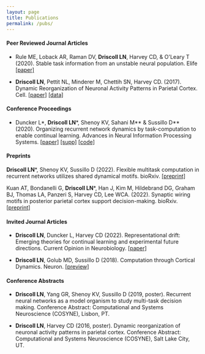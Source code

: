 ```yaml
---
layout: page
title: Publications
permalink: /pubs/
---
```


#### Peer Reviewed Journal Articles

* Rule ME, Loback AR, Raman DV, __Driscoll LN__, Harvey CD, & O'Leary T (2020). Stable task information from an unstable neural population. Elife [[paper]](/pdfs/Driscoll_2020.pdf)

* __Driscoll LN__, Pettit NL, Minderer M, Chettih SN, Harvey CD. (2017). Dynamic Reorganization of Neuronal Activity Patterns in Parietal Cortex. Cell. [[paper]](/pdfs/Driscoll_2017.pdf) [[data]](https://datadryad.org/stash/dataset/doi:10.5061/dryad.gqnk98sjq)

#### Conference Proceedings

* Duncker L\*, __Driscoll LN__\*, Shenoy KV, Sahani M\*\* & Sussillo D\*\* (2020). Organizing recurrent network dynamics by task-computation to enable continual learning. Advances in Neural Information Processing Systems. [[paper]](https://proceedings.neurips.cc/paper/2020/file/a576eafbce762079f7d1f77fca1c5cc2-Paper.pdf) [[supp]](https://proceedings.neurips.cc/paper/2020/file/a576eafbce762079f7d1f77fca1c5cc2-Supplemental.pdf) [[code]](https://github.com/LDlabs/seqMultiTaskRNN)

#### Preprints

__Driscoll LN__\*, Shenoy KV, Sussillo D (2022). Flexible multitask computation in recurrent networks utilizes shared dynamical motifs. bioRxiv. [[preprint]](https://www.biorxiv.org/content/10.1101/2022.08.15.503870v1.full.pdf)

Kuan AT, Bondanelli G, __Driscoll LN__\*, Han J, Kim M, Hildebrand DG, Graham BJ, Thomas LA, Panzeri S, Harvey CD, Lee WCA. (2022). Synaptic wiring motifs in posterior parietal cortex support decision-making. bioRxiv. [[preprint]](https://www.biorxiv.org/content/10.1101/2022.04.13.488176v1.full.pdf)


#### Invited Journal Articles

* __Driscoll LN__\, Duncker L\, Harvey CD (2022). Representational drift: Emerging theories for continual learning and experimental future directions. Current Opinion in Neurobiology. [[paper]](/pdfs/drift_opinion.pdf)

* __Driscoll LN__, Golub MD, Sussillo D (2018). Computation through Cortical Dynamics. Neuron. [[preview]](/pdfs/Driscoll_2018.pdf)

#### Conference Abstracts

* __Driscoll LN__, Yang GR, Shenoy KV, Sussillo D (2019, poster). Recurrent neural networks as a model organism to study multi-task decision making. Conference Abstract: Computational and Systems Neuroscience (COSYNE), Lisbon, PT.

* __Driscoll LN__, Harvey CD (2016, poster). Dynamic reorganization of neuronal activity patterns in parietal cortex. Conference Abstract: Computational and Systems Neuroscience (COSYNE), Salt Lake City, UT.
